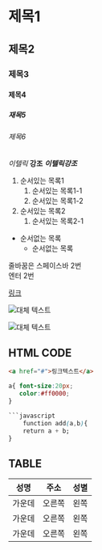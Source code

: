 # 제목1
## 제목2
### 제목3
#### 제목4
##### 재목5
###### 제목6

*이텔릭*
**강조**
***이텔릭강조***

1. 순서있는 목록1
	1. 순서있는 목록1-1
	1. 순서있는 목록1-2
1. 순서있는 목록2
	1. 순서있는 목록2-1
- 순서없는 목록
	- 순서없는 목록


줄바꿈은 스페이스바 2번  
엔터 2번

[링크](https://leekeunae.github.io/grid/ex01.html)  


![대체 텍스트](https://leekeunae.github.io/grid/images/ico-face.png)  


![대체 텍스트](https://leekeunae.github.io/grid/images/ico-face.png)  
[](https://leekeunae.github.io/grid/ex08.html)  

## HTML CODE
```html
<a href="#">링크텍스트</a>
```
```css
a{ font-size:20px;
   color:#ff0000;
}

```javascript
	function add(a,b){
	return a + b;
}
```


## TABLE
|성명|주소|성별|
|:---:|:---:|:---:|
|가운데|오른쪽|왼쪽|
|가운데|오른쪽|왼쪽|
|가운데|오른쪽|왼쪽|






